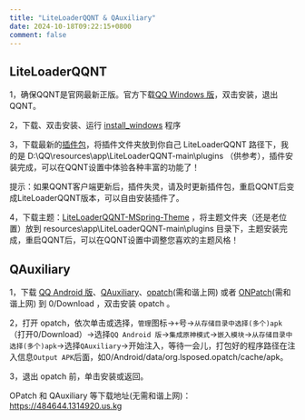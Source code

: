 ```yaml
---
title: "LiteLoaderQQNT & QAuxiliary"
date: 2024-10-18T09:22:15+0800
comment: false
---
```


## LiteLoaderQQNT

1，确保QQNT是官网最新正版。官方下载[QQ Windows 版](https://im.qq.com/index)，双击安装，退出QQNT。

2，下载、双击安装、运行 [install_windows](https://github.com/Mzdyl/LiteLoaderQQNT_Install/releases) 程序

3，下载最新的[插件包](https://github.com/xiyuesaves/LiteLoaderQQNT-lite_tools/releases)，将插件文件夹放到你自己 LiteLoaderQQNT 路径下，我的是 D:\QQ\resources\app\LiteLoaderQQNT-main\plugins （供参考），插件安装完成，可以在QQNT设置中体验各种丰富的功能了！

提示：如果QQNT客户端更新后，插件失灵，请及时更新插件包，重启QQNT后变成LiteLoaderQQNT版本，可以自由安装插件了。

4，下载主题：[LiteLoaderQQNT-MSpring-Theme](https://github.com/MUKAPP/LiteLoaderQQNT-MSpring-Theme) ，将主题文件夹（还是老位置）放到 resources\app\LiteLoaderQQNT-main\plugins 目录下，主题安装完成，重启QQNT后，可以在QQNT设置中调整您喜欢的主题风格！

## QAuxiliary

1，下载 [QQ Android 版](https://im.qq.com/index)、[QAuxiliary](https://github.com/cinit/QAuxiliary)、[opatch](https://t.me/QToolCI/268)(需和谐上网) 或者 [ONPatch](https://t.me/NPatch/159)(需和谐上网) 到 0/Download ，双击安装 opatch 。

2，打开 opatch，依次单击或选择，`管理`图标→`+`号→`从存储目录中选择(多个)apk`（打开0/Download）→选择`QQ Android 版`→`集成原神模式`→`嵌入模块`→`从存储目录中选择(多个)apk`→选择`QAuxiliary`→开始注入，等待一会儿，打包好的程序路径在注入信息`Output APK`后面，如0/Android/data/org.lsposed.opatch/cache/apk。

3，退出 opatch 前，单击安装或返回。

OPatch 和 QAuxiliary 等下载地址(无需和谐上网)：https://484644.1314920.us.kg











